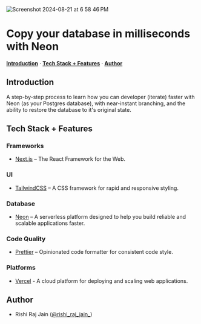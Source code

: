 ![Screenshot 2024-08-21 at 6 58 46 PM](https://github.com/user-attachments/assets/abdb61bc-c4d9-4533-9c1d-b0739e6a8553)

# Copy your database in milliseconds with Neon

<p>
  <a href="#introduction"><strong>Introduction</strong></a> ·
  <a href="#tech-stack--features"><strong>Tech Stack + Features</strong></a> ·
  <a href="#author"><strong>Author</strong></a>
</p>

## Introduction

A step-by-step process to learn how you can developer (iterate) faster with Neon (as your Postgres database), with near-instant branching, and the ability to restore the database to it's original state.

## Tech Stack + Features

### Frameworks

- [Next.js](https://nextjs.org) – The React Framework for the Web.

### UI

- [TailwindCSS](https://tailwindcss.com) – A CSS framework for rapid and responsive styling.

### Database

- [Neon](https://neon.tech) – A serverless platform designed to help you build reliable and scalable applications faster.

### Code Quality

- [Prettier](https://prettier.io/) – Opinionated code formatter for consistent code style.

### Platforms

- [Vercel](https://vercel.com) - A cloud platform for deploying and scaling web applications.

## Author

- Rishi Raj Jain ([@rishi_raj_jain_](https://twitter.com/rishi_raj_jain_))
